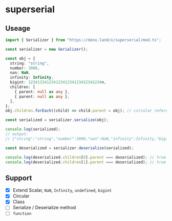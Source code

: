 # superserial

## Useage

```ts
import { Serializer } from "https://deno.land/x/superserial/mod.ts";

const serializer = new Serializer();

const obj = {
  string: "string",
  number: 3000,
  nan: NaN,
  infinity: Infinity,
  bigint: 12341234123412341234123412341234n,
  children: [
    { parent: null as any },
    { parent: null as any },
  ],
};
obj.children.forEach((child) => child.parent = obj); // circular reference

const serialized = serializer.serialize(obj);

console.log(serialized);
// output:
// {"string":"string","number":3000,"nan":NaN,"infinity":Infinity,"bigint":12341234123412341234123412341234n,"children":[$1,$2]};{"parent":$0};{"parent":$0}

const deserialized = serializer.deserialize(serialized);

console.log(deserialized.children[0].parent === deserialized); // true
console.log(deserialized.children[1].parent === deserialized); // true
```

## Support

- [x] Extend Scalar, `NaN`, `Infinity`, `undefined`, `bigint`
- [x] Circular
- [x] Class
- [ ] Serialize / Deserialize method
- [ ] `function`
